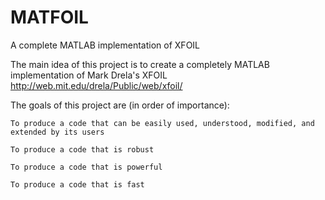 # MATFOIL
A complete MATLAB implementation of XFOIL

The main idea of this project is to create a completely MATLAB implementation of Mark Drela's XFOIL 
http://web.mit.edu/drela/Public/web/xfoil/

The goals of this project are (in order of importance):

	To produce a code that can be easily used, understood, modified, and extended by its users
  
	To produce a code that is robust
  
	To produce a code that is powerful
  
	To produce a code that is fast

